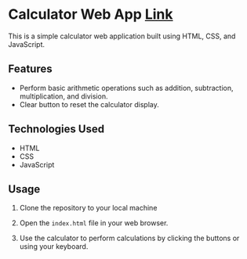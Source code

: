 # Calculator Web App <a href="https://karthikbattula02.github.io/LGMVIP-Web-Task-4/" > Link</a>

This is a simple calculator web application built using HTML, CSS, and JavaScript.

## Features

- Perform basic arithmetic operations such as addition, subtraction, multiplication, and division.
- Clear button to reset the calculator display.

## Technologies Used

- HTML
- CSS
- JavaScript

## Usage

1. Clone the repository to your local machine

2. Open the `index.html` file in your web browser.

3. Use the calculator to perform calculations by clicking the buttons or using your keyboard.
